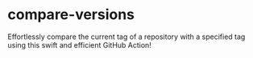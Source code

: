 # compare-versions
Effortlessly compare the current tag of a repository with a specified tag using this swift and efficient GitHub Action!
